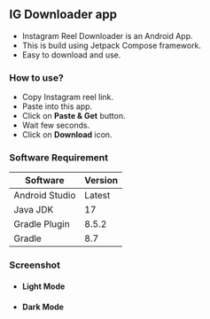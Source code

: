 ## IG Downloader app

- Instagram Reel Downloader is an Android App.
- This is build using Jetpack Compose framework.
- Easy to download and use.

### How to use?

- Copy Instagram reel link.
- Paste into this app.
- Click on **Paste & Get** button.
- Wait few seconds.
- Click on **Download** icon.

### Software Requirement

| Software       | Version |
|----------------|---------|
| Android Studio | Latest  |
| Java JDK       | 17      |
| Gradle Plugin  | 8.5.2   |
| Gradle         | 8.7     |

### Screenshot 

- #### Light Mode
- #### Dark Mode

